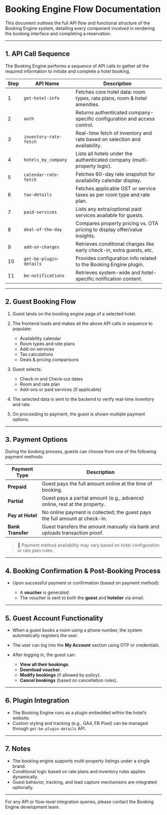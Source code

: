 # Booking Engine Flow Documentation

This document outlines the full API flow and functional structure of the Booking Engine system, detailing every component involved in rendering the booking interface and completing a reservation.

---

## 1. API Call Sequence

The Booking Engine performs a sequence of API calls to gather all the required information to initiate and complete a hotel booking.

| Step | API Name                | Description                                                                |
| ---- | ----------------------- | -------------------------------------------------------------------------- |
| 1    | `get-hotel-info`        | Fetches core hotel data: room types, rate plans, room & hotel amenities.   |
| 2    | `auth`                  | Returns authenticated company-specific configuration and access control.   |
| 3    | `inventory-rate-fetch`  | Real-time fetch of inventory and rate based on selection and availability. |
| 4    | `hotels_by_company`     | Lists all hotels under the authenticated company (multi-property logic).   |
| 5    | `calendar-rate-fetch`   | Fetches 60-day rate snapshot for availability calendar display.            |
| 6    | `tax-details`           | Fetches applicable GST or service taxes as per room type and rate plan.    |
| 7    | `paid-services`         | Lists any extra/optional paid services available for guests.               |
| 8    | `deal-of-the-day`       | Compares property pricing vs. OTA pricing to display offer/value insights. |
| 9    | `add-on-charges`        | Retrieves conditional charges like early check-in, extra guests, etc.      |
| 10   | `get-be-plugin-details` | Provides configuration info related to the Booking Engine plugin.          |
| 11   | `be-notifications`      | Retrieves system-wide and hotel-specific notification content.             |

---

## 2. Guest Booking Flow

1. Guest lands on the booking engine page of a selected hotel.
2. The frontend loads and makes all the above API calls in sequence to populate:

   * Availability calendar
   * Room types and rate plans
   * Add-on services
   * Tax calculations
   * Deals & pricing comparisons
3. Guest selects:

   * Check-in and Check-out dates
   * Room and rate plan
   * Add-ons or paid services (if applicable)
4. The selected data is sent to the backend to verify real-time inventory and rate.
5. On proceeding to payment, the guest is shown multiple payment options.

---

## 3. Payment Options

During the booking process, guests can choose from one of the following payment methods:

| Payment Type      | Description                                                                 |
| ----------------- | --------------------------------------------------------------------------- |
| **Prepaid**       | Guest pays the full amount online at the time of booking.                   |
| **Partial**       | Guest pays a partial amount (e.g., advance) online, rest at the property.   |
| **Pay at Hotel**  | No online payment is collected; the guest pays the full amount at check-in. |
| **Bank Transfer** | Guest transfers the amount manually via bank and uploads transaction proof. |

> 📌 Payment method availability may vary based on hotel configuration or rate plan rules.

---

## 4. Booking Confirmation & Post-Booking Process

* Upon successful payment or confirmation (based on payment method):

  * A **voucher** is generated.
  * The voucher is sent to both the **guest** and **hotelier** via email.

---

## 5. Guest Account Functionality

* When a guest books a room using a phone number, the system automatically registers the user.
* The user can log into the **My Account** section using OTP or credentials.
* After logging in, the guest can:

  * **View all their bookings**.
  * **Download voucher**.
  * **Modify bookings** (if allowed by policy).
  * **Cancel bookings** (based on cancellation rules).

---

## 6. Plugin Integration

* The Booking Engine runs as a plugin embedded within the hotel’s website.
* Custom styling and tracking (e.g., GA4, FB Pixel) can be managed through `get-be-plugin-details` API.

---

## 7. Notes

* The booking engine supports multi-property listings under a single brand.
* Conditional logic based on rate plans and inventory rules applies dynamically.
* Guest behavior, tracking, and lead capture mechanisms are integrated optionally.

---

For any API or flow-level integration queries, please contact the Booking Engine development team.
